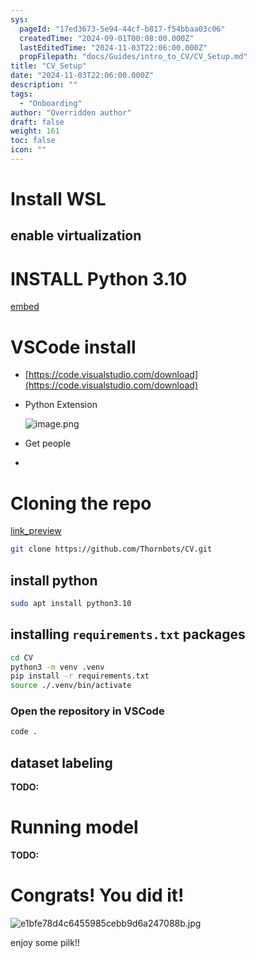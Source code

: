 ```yaml
---
sys:
  pageId: "17ed3673-5e94-44cf-b817-f54bbaa03c06"
  createdTime: "2024-09-01T00:08:00.000Z"
  lastEditedTime: "2024-11-03T22:06:00.000Z"
  propFilepath: "docs/Guides/intro_to_CV/CV_Setup.md"
title: "CV_Setup"
date: "2024-11-03T22:06:00.000Z"
description: ""
tags:
  - "Onboarding"
author: "Overridden author"
draft: false
weight: 161
toc: false
icon: ""
---
```


# Install WSL

## enable virtualization

# INSTALL Python 3.10

[embed](https://www.rose-hulman.edu/class/csse/csse132/2425a/labs/prelab1-wsl2.html)

# VSCode install

- [https://code.visualstudio.com/download](https://code.visualstudio.com/download)
- Python Extension

	![image.png](https://prod-files-secure.s3.us-west-2.amazonaws.com/d518164a-d88e-44d1-a4ee-3adb3bd8bce0/d82b6650-a5e4-4d3c-b8c9-93d817dae00e/image.png?X-Amz-Algorithm=AWS4-HMAC-SHA256&X-Amz-Content-Sha256=UNSIGNED-PAYLOAD&X-Amz-Credential=ASIAZI2LB4665YHBBZC2%2F20250305%2Fus-west-2%2Fs3%2Faws4_request&X-Amz-Date=20250305T081131Z&X-Amz-Expires=3600&X-Amz-Security-Token=IQoJb3JpZ2luX2VjEMj%2F%2F%2F%2F%2F%2F%2F%2F%2F%2FwEaCXVzLXdlc3QtMiJIMEYCIQDVxWvjDg8%2FmGnTckRgOJIIf54d3apwLfKXIs8MltZO%2FgIhAJ2HFP0xTjWef5uNz2rXmT3GZQfej4EWRWHbkgGJzpUIKv8DCBEQABoMNjM3NDIzMTgzODA1IgyaB7pXRkrXYNE9KAYq3AOVRzgfCcKPCVniycH9fd%2Fce1JwfVMBA0qNSdsvOhxxtmeplBIXaIJJQtvo6GhbnYXdiFX%2BUjWqKJaH%2B7mRYZJ642yGYTzglSY6m9JH%2F9G3K0UPH%2FU4pp6r2Xvj3ekNH%2BNCVGePRHuzOOVZQcK%2BWUcfZeY7rt6C1qWQjh%2B1xBBc%2BWQYZeQsvLZUkKpCCPECBNbQZQuMQiicA76ntcSECbnKHQTKp3RAPMQGkukSuVJIi5KDbpypQJFqQiPfPgsEjHWQk%2Fz%2FZl2G8u2gp2anMuU%2FvwRXfb4717MtjP2iJzXkJGBDe5F2h3kNeqfvH7uMMICJ4SKtH5dKo0J6ST07urkEZ5bbiXRsfiSqrnBkFEWz32LJVIhrrgCVaaxKMZ7u6klONfP5xjsCvzv29XqKZHjjPJf709P6y2iigUEvm37nzsbC2gNj5yXULzqfPFnXeDXiH7JG%2BqNqbPTqArFEJ5RotzyVEcAbHYhRr9Wrj43ir5QCj%2BbxENtsK3jZUG%2B4M%2FWKZk3E6skFLhjSjhHKBoUDARwU248%2FU2nOVTTgbWG9AL%2BxIPe7Xecf%2BxZ%2FEXN5wxAKwW7KX7fZkToq1s0gqaH6%2FpXEldsqA64ICx03Y1Zml7jgcEJdAlbvmBbOQzCYjaC%2BBjqkAWW3rUzJDzzPRUMlXBm5mnKCGrO702B8GJZkMpPK8DX8QGCJxNLjS2JiTlPAdsa5NiMdXaL0vlfXAMS48hwpoB6e27HNYpXZge%2Fm4iCLwdKupAGHwDC2wAQgIBdcuj%2B0AAlyqgqud317V8WJPn4%2BmEEyhh1%2F6uvgfS4a81NDzePmHdw4Tl5O%2F9MogL667V0L8FxxRbf%2BS1qSYWQhcq5mHRNQsxyc&X-Amz-Signature=406710ef8deee1c7946ffc417085324d9e74ded5c6069bd53e86ae62da0a8843&X-Amz-SignedHeaders=host&x-id=GetObject)
- Get people
- 

# Cloning the repo

[link_preview](https://github.com/Thornbots/CV/)

```bash
git clone https://github.com/Thornbots/CV.git
```

## install python

```bash
sudo apt install python3.10
```

## installing `requirements.txt` packages

```bash
cd CV
python3 -m venv .venv
pip install -r requirements.txt
source ./.venv/bin/activate
```

### Open the repository in VSCode

```bash
code .
```

## dataset labeling  

**TODO:**

# Running model

**TODO:**

# Congrats! You did it!

![e1bfe78d4c6455985cebb9d6a247088b.jpg](https://prod-files-secure.s3.us-west-2.amazonaws.com/d518164a-d88e-44d1-a4ee-3adb3bd8bce0/7d1ce04e-65d6-40c8-814d-754280e9515a/e1bfe78d4c6455985cebb9d6a247088b.jpg?X-Amz-Algorithm=AWS4-HMAC-SHA256&X-Amz-Content-Sha256=UNSIGNED-PAYLOAD&X-Amz-Credential=ASIAZI2LB466UCIWMZEJ%2F20250305%2Fus-west-2%2Fs3%2Faws4_request&X-Amz-Date=20250305T081129Z&X-Amz-Expires=3600&X-Amz-Security-Token=IQoJb3JpZ2luX2VjEMf%2F%2F%2F%2F%2F%2F%2F%2F%2F%2FwEaCXVzLXdlc3QtMiJGMEQCIElWJZ%2FnzKNA1WKvOPttpOek1A8g%2FPq94K3YAycWVR%2FgAiBlENwPLOBz%2FZJA76qTPjM7NwYllOj56Sfec5eI%2FE4GPyr%2FAwgQEAAaDDYzNzQyMzE4MzgwNSIMjJwvm9iI02zUi77jKtwDCEcHoW0coiF23nsoh3h6K24Xr4nyQhb1Jo5RnlsZeWP4DXE75TVlezBeHykCbyK6mAjimi1Gdcf5RGv1RQ%2FTP7fOXNr5KCacud9bYFE499krUybbwt2uZeorqVB6Pw1kbIbDyf8bliyW5VUpyDz%2BXJ4pnpuxUWHQQ00n7G4DH9%2FK%2FI3HmQZ2Sq9Q7HUILimxFhUQwyJlfrxYpR4xWaeUi19Uy6BWYeyw4hg5oqPEe2Q%2BoVuyE7NJL5z54gga%2FNlR3scP2SRYrjyVoS7NqS1nxl1GG39z5PTmouQLWF9zIZCBuX%2B1jP0BweUisQrDNco4LDytYRUWXP9YaWL6BKyAcX%2B%2B1GvRVhKGz5dt42LdTUsJUEgEkecc3NC3V4H72r8DkhwOVczL0JddO2v2aZq7npdBTWWyBZSvNkHdU1Whv%2FEqrFUIvVJaJ5zJzkgHEULYtHCGVvP0UVQWRYEXcywAy5iUQRplOCVfqlpgvry5xB24eysCY6GVbHX2rjPdaDQrvjZ3oxCCgmVzABgscD62ypAUI13HLKZsiMeS1%2BQyCWrpY1dFdrOHRR45EYs0CPqCXipiA%2B66qkcYHwI9%2BKpNPSiMvax5QZDZp63BeB86xmJPN63IdgobEeV0C%2B4wkeufvgY6pgFCgkU%2FLbe2cO0RNMVcyngrolNDQivpmp%2FR7r3w8EGKeSheoDV8ETrkNst6U6o2jnYM3LulFF5i1jrY0Yk8e6rMx5gBtswckPLVO8sZBQWGxuCTDiEx88Oib9BOWecMyGQPKqsADA1GFrfrN5Q9%2Fh3F0PtZPAL7OrS%2BNy%2FeBI4qXDTW7jqv9L337DZ%2BA31Q%2Fht4B6IVFGvnTXxJBc3PkBYYgBVuQu0r&X-Amz-Signature=aacfa8945f008116277fcdc6ecdce7c7a95ac4a017a2098f369e21f42c369643&X-Amz-SignedHeaders=host&x-id=GetObject)

enjoy some pilk!!
